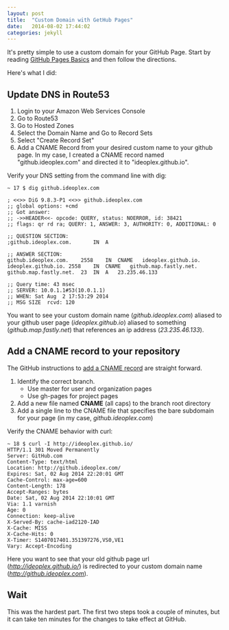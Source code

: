 ```yaml
---
layout: post
title:  "Custom Domain with GetHub Pages"
date:   2014-08-02 17:44:02
categories: jekyll
---
```

It's pretty simple to use a custom domain for your GitHub Page. Start by reading [GitHub Pages Basics](https://help.github.com/categories/20/articles) and then follow the directions.

Here's what I did:

## Update DNS in Route53

1. Login to your Amazon Web Services Console
2. Go to Route53
3. Go to Hosted Zones
4. Select the Domain Name and Go to Record Sets
5. Select "Create Record Set"
6. Add a CNAME Record from your desired custom name to your github page. In my case, I created a CNAME record named "github.ideoplex.com" and directed it to "ideoplex.github.io".

Verify your DNS setting from the command line with dig:

```
~ 17 $ dig github.ideoplex.com

; <<>> DiG 9.8.3-P1 <<>> github.ideoplex.com
;; global options: +cmd
;; Got answer:
;; ->>HEADER<<- opcode: QUERY, status: NOERROR, id: 38421
;; flags: qr rd ra; QUERY: 1, ANSWER: 3, AUTHORITY: 0, ADDITIONAL: 0

;; QUESTION SECTION:
;github.ideoplex.com.		IN	A

;; ANSWER SECTION:
github.ideoplex.com.	2558	IN	CNAME	ideoplex.github.io.
ideoplex.github.io.	2558	IN	CNAME	github.map.fastly.net.
github.map.fastly.net.	23	IN	A	23.235.46.133

;; Query time: 43 msec
;; SERVER: 10.0.1.1#53(10.0.1.1)
;; WHEN: Sat Aug  2 17:53:29 2014
;; MSG SIZE  rcvd: 120
```

You want to see your custom domain name (_github.ideoplex.com_) aliased to your github user page (_ideoplex.github.io_) aliased to something (_github.map.fastly.net_) that references an ip address (_23.235.46.133_).

## Add a CNAME record to your repository

The GitHub instructions to [add a CNAME record](https://help.github.com/articles/adding-a-cname-file-to-your-repository) are straight forward.

1. Identify the correct branch.
    * Use master for user and organization pages
    * Use gh-pages for project pages
2. Add a new file named __CNAME__ (all caps) to the branch root directory
3. Add a single line to the CNAME file that specifies the bare subdomain for your page (in my case, _github.ideoplex.com_)

Verify the CNAME behavior with curl:

```
~ 18 $ curl -I http://ideoplex.github.io/
HTTP/1.1 301 Moved Permanently
Server: GitHub.com
Content-Type: text/html
Location: http://github.ideoplex.com/
Expires: Sat, 02 Aug 2014 22:20:01 GMT
Cache-Control: max-age=600
Content-Length: 178
Accept-Ranges: bytes
Date: Sat, 02 Aug 2014 22:10:01 GMT
Via: 1.1 varnish
Age: 0
Connection: keep-alive
X-Served-By: cache-iad2120-IAD
X-Cache: MISS
X-Cache-Hits: 0
X-Timer: S1407017401.351397276,VS0,VE1
Vary: Accept-Encoding
```

Here you want to see that your old github page url (_http://ideoplex.github.io/_) is redirected to your custom domain name (_http://github.ideoplex.com_).

## Wait

This was the hardest part. The first two steps took a couple of minutes, but it can take ten minutes for the changes to take effect at GitHub.
